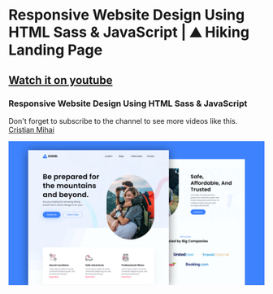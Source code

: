 # Responsive Website Design Using HTML Sass & JavaScript | ⛰️ Hiking Landing Page
## [Watch it on youtube](https://youtu.be/e_lSfmH9OXw)
### Responsive Website Design Using HTML Sass & JavaScript
Don't forget to subscribe to the channel to see more videos like this. [Cristian Mihai](https://www.youtube.com/channel/UC5dPmW7ZTsLyIqd-M4cs8EA)

![](preview.jpg)
